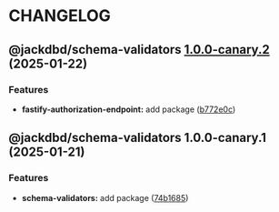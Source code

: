 # CHANGELOG

## @jackdbd/schema-validators [1.0.0-canary.2](https://github.com/jackdbd/rapido/compare/@jackdbd/schema-validators@1.0.0-canary.1...@jackdbd/schema-validators@1.0.0-canary.2) (2025-01-22)


### Features

* **fastify-authorization-endpoint:** add package ([b772e0c](https://github.com/jackdbd/rapido/commit/b772e0c862c7a8cebd7f1a477d186d9102ad4882))

## @jackdbd/schema-validators 1.0.0-canary.1 (2025-01-21)


### Features

* **schema-validators:** add package ([74b1685](https://github.com/jackdbd/rapido/commit/74b16851abff11fb186a3518dd1019a7219276f2))
